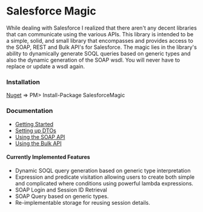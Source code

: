 # Salesforce Magic

While dealing with Salesforce I realized that there aren't any decent libraries that can communicate using the various APIs. This library is intended to be a simple, solid, and small library that encompasses and provides access to the SOAP, REST and Bulk API's for Salesforce. The magic lies in the library's ability to dynamically generate SOQL queries based on generic types and also the dynamic generation of the SOAP wsdl. You will never have to replace or update a wsdl again.

### Installation
[Nuget](https://www.nuget.org/packages/SalesforceMagic) => PM> Install-Package SalesforceMagic

### Documentation
* [Getting Started](https://github.com/clamidity/SalesforceMagic/wiki/Getting-Started)
* [Setting up DTOs](https://github.com/clamidity/SalesforceMagic/wiki/Setting-up-DTOs)
* [Using the SOAP API](https://github.com/clamidity/SalesforceMagic/wiki/Using-the-SOAP-API)
* [Using the Bulk API](https://github.com/clamidity/SalesforceMagic/wiki/Using-the-Bulk-API)


#### Currently Implemented Features
* Dynamic SOQL query generation based on generic type interpretation
* Expression and predicate visitation allowing users to create both simple and complicated where conditions using powerful lambda expressions.
* SOAP Login and Session ID Retrieval
* SOAP Query based on generic types.
* Re-implementable storage for reusing session details.
